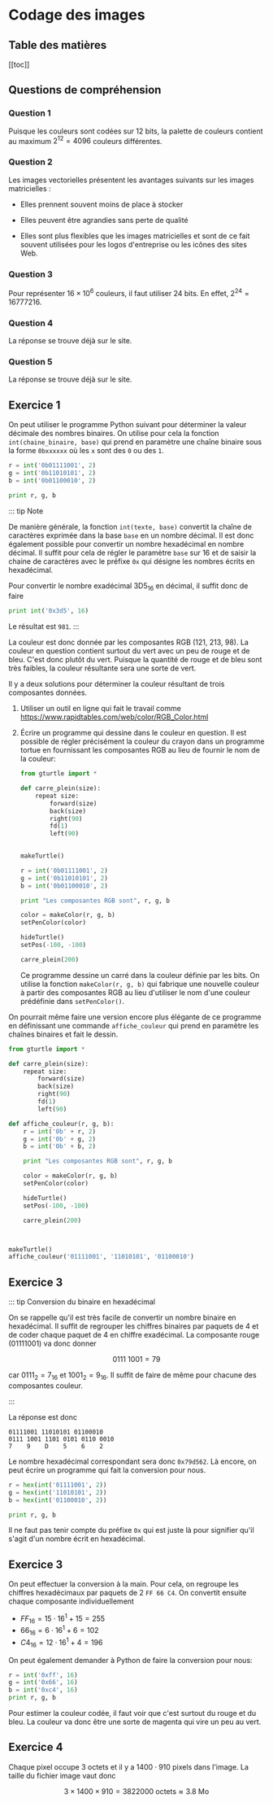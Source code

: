 # Codage des images

## Table des matières

[[toc]]

## Questions de compréhension

### Question 1

Puisque les couleurs sont codées sur 12 bits, la palette de couleurs contient au
maximum $2^{12} = 4096$ couleurs différentes.

### Question 2

Les images vectorielles présentent les avantages suivants sur les images
matricielles :

*   Elles prennent souvent moins de place à stocker

*   Elles peuvent être agrandies sans perte de qualité

*   Elles sont plus flexibles que les images matricielles et sont de ce fait
    souvent utilisées pour les logos d'entreprise ou les icônes des sites Web.

### Question 3

Pour représenter $16 \times 10^6$ couleurs, il faut utiliser 24 bits. En effet,
$2^{24} = 16777216$.

### Question 4

La réponse se trouve déjà sur le site.

### Question 5

La réponse se trouve déjà sur le site.

## Exercice 1

On peut utiliser le programme Python suivant pour déterminer la valeur décimale
des nombres binaires. On utilise pour cela la fonction `int(chaine_binaire,
base)` qui prend en paramètre une chaîne binaire sous la forme `0bxxxxxx` où les
`x` sont des `0` ou des `1`.

```python webtj[autorun]
r = int('0b01111001', 2)
g = int('0b11010101', 2)
b = int('0b01100010', 2)

print r, g, b
```

::: tip Note 

De manière générale, la fonction `int(texte, base)` convertit la chaîne de
caractères exprimée dans la base `base` en un nombre décimal. Il est donc également possible pour convertir un nombre hexadécimal en nombre décimal. Il suffit pour cela de régler le paramètre `base` sur 16 et de saisir la chaine de caractères avec le préfixe `0x` qui désigne les nombres écrits en hexadécimal. 

Pour convertir le nombre exadécimal $\mathrm{3D5}_{16}$ en décimal, il suffit
donc de faire

```python
print int('0x3d5', 16)
```

Le résultat est `981`.
:::

La couleur est donc donnée par les composantes RGB (121, 213, 98). La couleur en
question contient surtout du vert avec un peu de rouge et de bleu. C'est donc
plutôt du vert. Puisque la quantité de rouge et de bleu sont très faibles, la couleur résultante sera une sorte de vert.

Il y a deux solutions pour déterminer la couleur résultant de trois composantes
données.

1.  Utiliser un outil en ligne qui fait le travail comme
    https://www.rapidtables.com/web/color/RGB_Color.html

2.  Écrire un programme qui dessine dans le couleur en question. Il est possible
    de régler précisément la couleur du crayon dans un programme tortue en fournissant les composantes RGB au lieu de fournir le nom de la couleur:

    ```python webtj[autorun]
    from gturtle import *

    def carre_plein(size):
        repeat size:
            forward(size)
            back(size)
            right(90)
            fd(1)
            left(90)
        

    makeTurtle()

    r = int('0b01111001', 2)
    g = int('0b11010101', 2)
    b = int('0b01100010', 2)

    print "Les composantes RGB sont", r, g, b

    color = makeColor(r, g, b)
    setPenColor(color)

    hideTurtle()
    setPos(-100, -100)

    carre_plein(200)
    
    ```

    Ce programme dessine un carré dans la couleur définie par les bits. On
    utilise la fonction `makeColor(r, g, b)` qui fabrique une nouvelle couleur à
    partir des composantes RGB au lieu d'utiliser le nom d'une couleur prédéfinie dans `setPenColor()`.

On pourrait même faire une version encore plus élégante de ce programme en
définissant une commande `affiche_couleur` qui prend en paramètre les chaînes
binaires et fait le dessin.

```python webtj[autorun]
from gturtle import *

def carre_plein(size):
    repeat size:
        forward(size)
        back(size)
        right(90)
        fd(1)
        left(90)

def affiche_couleur(r, g, b):
    r = int('0b' + r, 2)
    g = int('0b' + g, 2)
    b = int('0b' + b, 2)

    print "Les composantes RGB sont", r, g, b

    color = makeColor(r, g, b)
    setPenColor(color)

    hideTurtle()
    setPos(-100, -100)

    carre_plein(200)



makeTurtle()
affiche_couleur('01111001', '11010101', '01100010')
```

## Exercice 3

::: tip Conversion du binaire en hexadécimal

On se rappelle qu'il est très facile de convertir un nombre binaire en
hexadécimal. Il suffit de regrouper les chiffres binaires par paquets de 4 et de
coder chaque paquet de 4 en chiffre exadécimal. La composante rouge (01111001)
va donc donner 

$$
0111\ 1001 = 79
$$

car $0111_2 = 7_{16}$ et $1001_2 = 9_{16}$. Il suffit de faire de même pour chacune des composantes couleur.

:::

La réponse est donc

```
01111001 11010101 01100010
0111 1001 1101 0101 0110 0010
7    9    D    5    6    2
```

Le nombre hexadécimal correspondant sera donc `0x79d562`. Là encore, on peut
écrire un programme qui fait la conversion pour nous. 

```python webtj[autorun]
r = hex(int('01111001', 2))
g = hex(int('11010101', 2))
b = hex(int('01100010', 2))

print r, g, b
```

Il ne faut pas tenir compte du préfixe `0x` qui est juste là pour signifier qu'il s'agit d'un nombre écrit en hexadécimal.

## Exercice 3

On peut effectuer la conversion à la main. Pour cela, on regroupe les chiffres
hexadécimaux par paquets de 2 `FF 66 C4`. On convertit ensuite chaque composante individuellement

*   $FF_{16} = 15 \cdot 16^1 + 15 = 255$
*   $66_{16} = 6 \cdot 16^1 + 6 = 102$
*   $C4_{16} = 12 \cdot 16^1 + 4 = 196$

On peut également demander à Python de faire la conversion pour nous:

```python webtj[autorun]
r = int('0xff', 16)
g = int('0x66', 16)
b = int('0xc4', 16)
print r, g, b
```

Pour estimer la couleur codée, il faut voir que c'est surtout du rouge et du
bleu. La couleur va donc être une sorte de magenta qui vire un peu au vert.

## Exercice 4

Chaque pixel occupe 3 octets et il y a $1400 \cdot  910$ pixels dans l'image. La taille du fichier image vaut donc

$$
3 \times 1400 \times 910 = 3822000 \text{ octets} 
\approx 3.8\text{ Mo}
$$

